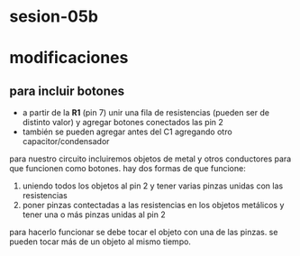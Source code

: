 # sesion-05b

# modificaciones

## para incluir botones

- a partir de la **R1** (pin 7) unir una fila de resistencias (pueden ser de distinto valor) y agregar botones conectados las pin 2
- también se pueden agregar antes del C1 agregando otro capacitor/condensador

para nuestro circuito incluiremos objetos de metal y otros conductores para que funcionen como botones. hay dos formas de que funcione:

1. uniendo todos los objetos al pin 2 y tener varias pinzas unidas con las resistencias
2. poner pinzas contectadas a las resistencias en los objetos metálicos y tener una o más pinzas unidas al pin 2

para hacerlo funcionar se debe tocar el objeto con una de las pinzas. se pueden tocar más de un objeto al mismo tiempo.